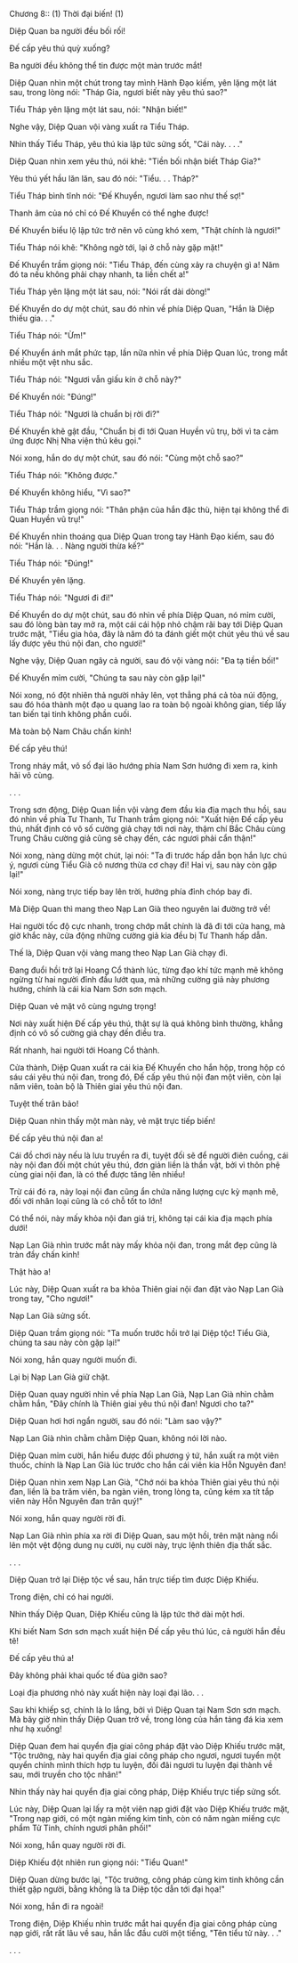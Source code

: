 




Chương 8:: (1) Thời đại biến! (1)


Diệp Quan ba người đều bối rối!

Đế cấp yêu thú quỳ xuống?

Ba người đều không thể tin được một màn trước mắt!

Diệp Quan nhìn một chút trong tay mình Hành Đạo kiếm, yên lặng một lát sau, trong lòng nói: "Tháp Gia, ngươi biết này yêu thú sao?"

Tiểu Tháp yên lặng một lát sau, nói: "Nhận biết!"

Nghe vậy, Diệp Quan vội vàng xuất ra Tiểu Tháp.

Nhìn thấy Tiểu Tháp, yêu thú kia lập tức sửng sốt, "Cái này. . . ."

Diệp Quan nhìn xem yêu thú, nói khẽ: "Tiền bối nhận biết Tháp Gia?"

Yêu thú yết hầu lăn lăn, sau đó nói: "Tiểu. . . Tháp?"

Tiểu Tháp bình tĩnh nói: "Đế Khuyển, ngươi làm sao như thế sợ!"

Thanh âm của nó chỉ có Đế Khuyển có thể nghe được!

Đế Khuyển biểu lộ lập tức trở nên vô cùng khó xem, "Thật chính là ngươi!"

Tiểu Tháp nói khẽ: "Không ngờ tới, lại ở chỗ này gặp mặt!"

Đế Khuyển trầm giọng nói: "Tiểu Tháp, đến cùng xảy ra chuyện gì a! Năm đó ta nếu không phải chạy nhanh, ta liền chết a!"

Tiểu Tháp yên lặng một lát sau, nói: "Nói rất dài dòng!"

Đế Khuyển do dự một chút, sau đó nhìn về phía Diệp Quan, "Hắn là Diệp thiếu gia. . ."

Tiểu Tháp nói: "Ừm!"

Đế Khuyển ánh mắt phức tạp, lần nữa nhìn về phía Diệp Quan lúc, trong mắt nhiều một vệt nhu sắc.

Tiểu Tháp nói: "Ngươi vẫn giấu kín ở chỗ này?"

Đế Khuyển nói: "Đúng!"

Tiểu Tháp nói: "Ngươi là chuẩn bị rời đi?"

Đế Khuyển khẽ gật đầu, "Chuẩn bị đi tới Quan Huyền vũ trụ, bởi vì ta cảm ứng được Nhị Nha viện thủ kêu gọi."

Nói xong, hắn do dự một chút, sau đó nói: "Cùng một chỗ sao?"

Tiểu Tháp nói: "Không được."

Đế Khuyển không hiểu, "Vì sao?"

Tiểu Tháp trầm giọng nói: "Thân phận của hắn đặc thù, hiện tại không thể đi Quan Huyền vũ trụ!"

Đế Khuyển nhìn thoáng qua Diệp Quan trong tay Hành Đạo kiếm, sau đó nói: "Hắn là. . . Nàng người thừa kế?"

Tiểu Tháp nói: "Đúng!"

Đế Khuyển yên lặng.

Tiểu Tháp nói: "Ngươi đi đi!"

Đế Khuyển do dự một chút, sau đó nhìn về phía Diệp Quan, nó mỉm cười, sau đó lòng bàn tay mở ra, một cái cái hộp nhỏ chậm rãi bay tới Diệp Quan trước mặt, "Tiểu gia hỏa, đây là năm đó ta đánh giết một chút yêu thú về sau lấy được yêu thú nội đan, cho ngươi!"

Nghe vậy, Diệp Quan ngây cả người, sau đó vội vàng nói: "Đa tạ tiền bối!"

Đế Khuyển mỉm cười, "Chúng ta sau này còn gặp lại!"

Nói xong, nó đột nhiên thả người nhảy lên, vọt thẳng phá cả tòa núi động, sau đó hóa thành một đạo u quang lao ra toàn bộ ngoài không gian, tiếp lấy tan biến tại tinh không phần cuối.

Mà toàn bộ Nam Châu chấn kinh!

Đế cấp yêu thú!

Trong nháy mắt, vô số đại lão hướng phía Nam Sơn hướng đi xem ra, kinh hãi vô cùng.

. . .

Trong sơn động, Diệp Quan liền vội vàng đem đầu kia địa mạch thu hồi, sau đó nhìn về phía Tư Thanh, Tư Thanh trầm giọng nói: "Xuất hiện Đế cấp yêu thú, nhất định có vô số cường giả chạy tới nơi này, thậm chí Bắc Châu cùng Trung Châu cường giả cũng sẽ chạy đến, các ngươi phải cẩn thận!"

Nói xong, nàng dừng một chút, lại nói: "Ta đi trước hấp dẫn bọn hắn lực chú ý, ngươi cùng Tiểu Già cô nương thừa cơ chạy đi! Hai vị, sau này còn gặp lại!"

Nói xong, nàng trực tiếp bay lên trời, hướng phía đỉnh chóp bay đi.

Mà Diệp Quan thì mang theo Nạp Lan Già theo nguyên lai đường trở về!

Hai người tốc độ cực nhanh, trong chớp mắt chính là đã đi tới cửa hang, mà giờ khắc này, cửa động những cường giả kia đều bị Tư Thanh hấp dẫn.

Thế là, Diệp Quan vội vàng mang theo Nạp Lan Già chạy đi.

Đang đuổi hồi trở lại Hoang Cổ thành lúc, từng đạo khí tức mạnh mẽ không ngừng từ hai người đỉnh đầu lướt qua, mà những cường giả này phương hướng, chính là cái kia Nam Sơn sơn mạch.

Diệp Quan vẻ mặt vô cùng ngưng trọng!

Nơi này xuất hiện Đế cấp yêu thú, thật sự là quá không bình thường, khẳng định có vô số cường giả chạy đến điều tra.

Rất nhanh, hai người tới Hoang Cổ thành.

Cửa thành, Diệp Quan xuất ra cái kia Đế Khuyển cho hắn hộp, trong hộp có sáu cái yêu thú nội đan, trong đó, Đế cấp yêu thú nội đan một viên, còn lại năm viên, toàn bộ là Thiên giai yêu thú nội đan.

Tuyệt thế trân bảo!

Diệp Quan nhìn thấy một màn này, vẻ mặt trực tiếp biến!

Đế cấp yêu thú nội đan a!

Cái đồ chơi này nếu là lưu truyền ra đi, tuyệt đối sẽ để người điên cuồng, cái này nội đan đối một chút yêu thú, đơn giản liền là thần vật, bởi vì thôn phệ cùng giai nội đan, là có thể được tăng lên nhiều!

Trừ cái đó ra, này loại nội đan cũng ẩn chứa năng lượng cực kỳ mạnh mẽ, đối với nhân loại cũng là có chỗ tốt to lớn!

Có thể nói, này mấy khỏa nội đan giá trị, không tại cái kia địa mạch phía dưới!

Nạp Lan Già nhìn trước mắt này mấy khỏa nội đan, trong mắt đẹp cũng là tràn đầy chấn kinh!

Thật hào a!

Lúc này, Diệp Quan xuất ra ba khỏa Thiên giai nội đan đặt vào Nạp Lan Già trong tay, "Cho ngươi!"

Nạp Lan Già sửng sốt.

Diệp Quan trầm giọng nói: "Ta muốn trước hồi trở lại Diệp tộc! Tiểu Già, chúng ta sau này còn gặp lại!"

Nói xong, hắn quay người muốn đi.

Lại bị Nạp Lan Già giữ chặt.

Diệp Quan quay người nhìn về phía Nạp Lan Già, Nạp Lan Già nhìn chằm chằm hắn, "Đây chính là Thiên giai yêu thú nội đan! Ngươi cho ta?"

Diệp Quan hơi hơi ngẩn người, sau đó nói: "Làm sao vậy?"

Nạp Lan Già nhìn chằm chằm Diệp Quan, không nói lời nào.

Diệp Quan mỉm cười, hắn hiểu được đối phương ý tứ, hắn xuất ra một viên thuốc, chính là Nạp Lan Già lúc trước cho hắn cái viên kia Hỗn Nguyên đan!

Diệp Quan nhìn xem Nạp Lan Già, "Chớ nói ba khỏa Thiên giai yêu thú nội đan, liền là ba trăm viên, ba ngàn viên, trong lòng ta, cũng kém xa tít tắp viên này Hỗn Nguyên đan trân quý!"

Nói xong, hắn quay người rời đi.

Nạp Lan Già nhìn phía xa rời đi Diệp Quan, sau một hồi, trên mặt nàng nổi lên một vệt động dung nụ cười, nụ cười này, trực lệnh thiên địa thất sắc.

. . .

Diệp Quan trở lại Diệp tộc về sau, hắn trực tiếp tìm được Diệp Khiếu.

Trong điện, chỉ có hai người.

Nhìn thấy Diệp Quan, Diệp Khiếu cũng là lập tức thở dài một hơi.

Khi biết Nam Sơn sơn mạch xuất hiện Đế cấp yêu thú lúc, cả người hắn đều tê!

Đế cấp yêu thú a!

Đây không phải khai quốc tế đùa giỡn sao?

Loại địa phương nhỏ này xuất hiện này loại đại lão. . .

Sau khi khiếp sợ, chính là lo lắng, bởi vì Diệp Quan tại Nam Sơn sơn mạch. Mà bây giờ nhìn thấy Diệp Quan trở về, trong lòng của hắn tảng đá kia xem như hạ xuống!

Diệp Quan đem hai quyển địa giai công pháp đặt vào Diệp Khiếu trước mặt, "Tộc trưởng, này hai quyển địa giai công pháp cho ngươi, ngươi tuyển một quyển chính mình thích hợp tu luyện, đối đãi ngươi tu luyện đại thành về sau, mới truyền cho tộc nhân!"

Nhìn thấy này hai quyển địa giai công pháp, Diệp Khiếu trực tiếp sửng sốt.

Lúc này, Diệp Quan lại lấy ra một viên nạp giới đặt vào Diệp Khiếu trước mặt, "Trong nạp giới, có một ngàn miếng kim tinh, còn có năm ngàn miếng cực phẩm Tử Tinh, chính ngươi phân phối!"

Nói xong, hắn quay người rời đi.

Diệp Khiếu đột nhiên run giọng nói: "Tiểu Quan!"

Diệp Quan dừng bước lại, "Tộc trưởng, công pháp cùng kim tinh không cần thiết gặp người, bằng không là ta Diệp tộc dẫn tới đại họa!"

Nói xong, hắn đi ra ngoài!

Trong điện, Diệp Khiếu nhìn trước mắt hai quyển địa giai công pháp cùng nạp giới, rất rất lâu về sau, hắn lắc đầu cười một tiếng, "Tên tiểu tử này. . ."

. . .




